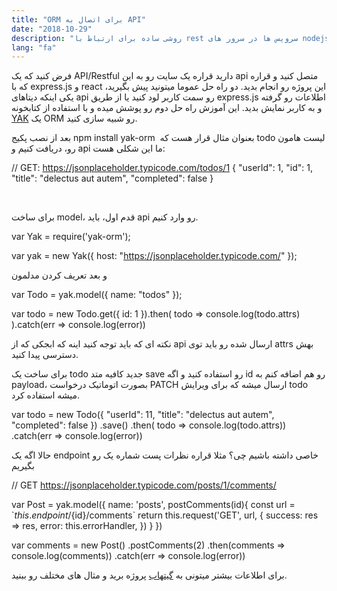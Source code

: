 ```yaml
---
title: "ORM برای اتصال به API"
date: "2018-10-29"
description: "روشی ساده برای ارتباط با rest سرویس ها در سرور های nodejs"
lang: "fa"
---
```


فرض کنید که یک API/Restful دارید قراره یک سایت رو به این api متصل کنید و قراره که با express.js و react این پروژه رو انجام بدید. دو راه حل عموما میتونید پیش بگیرید، یکی اینکه دیتاهای api رو سمت کاربر لود کنید یا از طریق express.js اطلاعات رو گرفته و به کاربر نمایش بدید. این آموزش راه حل دوم رو پوشش میده و با استفاده از کتابخونه [YAK](https://github.com/danielstocks/yak) یک ORM رو شبیه سازی کنید.

بعد از نصب پکیج npm install yak-orm  بعنوان مثال قرار هست که todo لیست هامون رو، دریافت کنیم و api ما این شکلی هست:

// GET: https://jsonplaceholder.typicode.com/todos/1
{
  "userId": 1,
  "id": 1,
  "title": "delectus aut autem",
  "completed": false
}

 

برای ساخت model، قدم اول، باید api رو وارد کنیم.

var Yak = require('yak-orm');

var yak = new Yak({
  host: "https://jsonplaceholder.typicode.com/"
});

و بعد تعریف کردن مدلمون

var Todo = yak.model({
  name: "todos"
});

var todo = new Todo.get({ id: 1 }).then(
  todo => console.log(todo.attrs)
).catch(err => console.log(error))

نکته ای که باید توجه کنید اینه که ابجکی که از api ارسال شده رو باید توی attrs بهش دسترسی پیدا کنید.

برای ساخت یک todo جدید کافیه متد save رو استفاده کنید و اگه id رو هم اضافه کنم به payload، بصورت اتوماتیک درخواست PATCH ارسال میشه که برای ویرایش todo میشه استفاده کرد.

var todo = new Todo({
    "userId": 11,
    "title": "delectus aut autem",
    "completed": false
  })
  .save()
  .then( todo => console.log(todo.attrs))
  .catch(err => console.log(error))

حالا اگه یک endpoint خاصی داشته باشیم چی؟ مثلا قراره نظرات پست شماره یک رو بگیریم

// GET https://jsonplaceholder.typicode.com/posts/1/comments/

var Post = yak.model({
    name: 'posts',
    postComments(id){
    const url = \`${this.endpoint}/${id}/comments\`
      return this.request('GET', url, {
        success: res => res,
        error: this.errorHandler,
      })
    }
  })

var comments = new Post()
  .postComments(2)
  .then(comments => console.log(comments))
  .catch(err => console.log(error))

برای اطلاعات بیشتر میتونی به [گیتهاب](https://github.com/danielstocks/yak) پروژه برید و مثال های مختلف رو ببنید.
